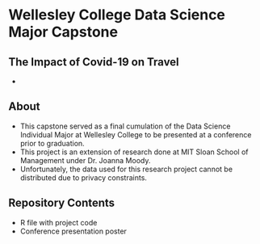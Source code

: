 # Wellesley College Data Science Major Capstone 

## The Impact of Covid-19 on Travel
* 

## About
* This capstone served as a final cumulation of the Data Science Individual Major at Wellesley College to be presented at a conference prior to graduation.
* This project is an extension of research done at MIT Sloan School of Management under Dr. Joanna Moody. 
* Unfortunately, the data used for this research project cannot be distributed due to privacy constraints.

## Repository Contents 

* R file with project code 
* Conference presentation poster 
